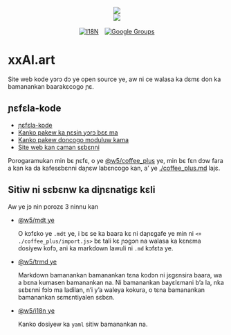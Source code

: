 <p align="center"><a href="https://xxai.art"><img src="https://cdn.jsdelivr.net/gh/xxai-art/doc/logo.svg"/></a><br/><a href="https://xxai.art"><img src="https://cdn.jsdelivr.net/gh/xxai-art/doc/xxai.svg"/></a></p><p align="center"><a href="https://github.com/xxai-art/doc#readme"><img alt="I18N" src="https://cdn.jsdelivr.net/gh/wactax/img/t.svg"/></a>　<a href="https://groups.google.com/u/0/g/xxai-art"><img alt="Google Groups" src="https://cdn.jsdelivr.net/gh/wactax/img/g-groups.svg"/></a></p>

# xxAI.art

Site web kode yɔrɔ dɔ ye open source ye, aw ni ce walasa ka dɛmɛ don ka bamanankan baarakɛcogo ɲɛ.

## ɲɛfɛla-kode

* [ɲɛfɛla-kode](https://github.com/xxai-art/web)
* [Kanko pakew ka ɲɛsin yɔrɔ bɛɛ ma](https://github.com/xxai-art/web/tree/main/i18n)
* [Kanko pakew doncogo moduluw kama](https://github.com/wacpkg/user/tree/main/ui.i18n)
* [Site web kan caman sɛbɛnni](https://github.com/xxai-doc)

Porogaramukan min bɛ ɲɛfɛ, o ye [@w5/coffee_plus](http://npmjs.com/@w5/coffee_plus) ye, min bɛ fɛn dɔw fara a kan ka da kafesɛbɛnni daɲɛw labɛncogo kan, a’ ye [./coffee_plus.md](./coffee_plus.md) lajɛ.

## Sitiw ni sɛbɛnw ka diɲɛnatigɛ kɛli

Aw ye jɔ nin porozɛ 3 ninnu kan

* [@w5/mdt ye](https://www.npmjs.com/package/@w5/mdt)

  O kɔfɛko ye `.mdt` ye, i bɛ se ka baara kɛ ni daɲɛgafe ye min ni `<+ ./coffee_plus/import.js>` bɛ tali kɛ ɲɔgɔn na walasa ka kɛnɛma dosiyew kofɔ, ani ka markdown lawuli ni `.md` kɔfɛta ye.

* [@w5/trmd ye](https://www.npmjs.com/package/@w5/trmd)

  Markdown bamanankan bamanankan tɛna kodɔn ni jɛgɛnsira baara, wa a bɛna kumasen bamanankan na. Ni bamanankan bayɛlɛmani b’a la, nka sɛbɛnni fɔlɔ ma ladilan, n’i y’a waleya kokura, o tɛna bamanankan bamanankan sɛmɛntiyalen sɛbɛn.

* [@w5/i18n ye](https://www.npmjs.com/package/@w5/i18n)

  Kanko dosiyew ka `yaml` sitiw bamanankan na.
